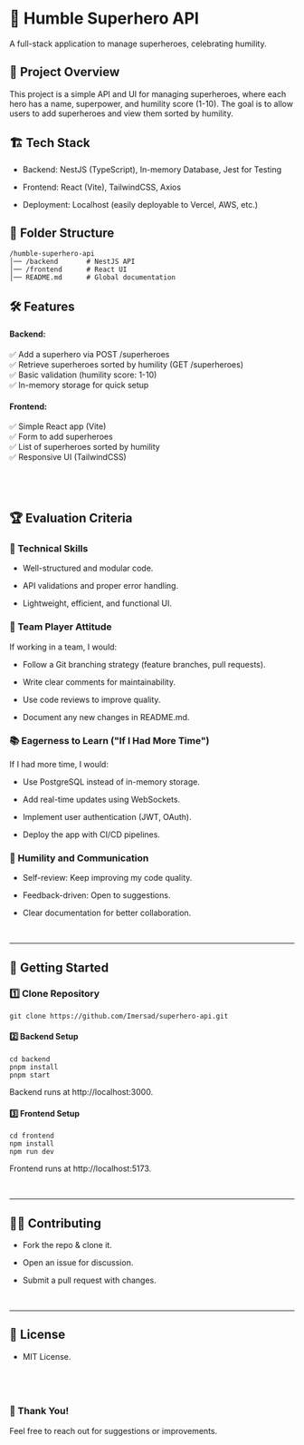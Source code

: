# 🌟 Humble Superhero API

A full-stack application to manage superheroes, celebrating humility.

## 📌 Project Overview

This project is a simple API and UI for managing superheroes, where each hero has a name, superpower, and humility score (1-10). The goal is to allow users to add superheroes and view them sorted by humility.

## 🏗️ Tech Stack

- Backend: NestJS (TypeScript), In-memory Database, Jest for Testing

- Frontend: React (Vite), TailwindCSS, Axios

- Deployment: Localhost (easily deployable to Vercel, AWS, etc.)

## 📂 Folder Structure

```
/humble-superhero-api
│── /backend       # NestJS API
│── /frontend      # React UI
│── README.md      # Global documentation
```

## 🛠️ Features

#### Backend:

✅ Add a superhero via POST /superheroes\
✅ Retrieve superheroes sorted by humility (GET /superheroes)\
✅ Basic validation (humility score: 1-10)\
✅ In-memory storage for quick setup

#### Frontend:

✅ Simple React app (Vite)\
✅ Form to add superheroes\
✅ List of superheroes sorted by humility\
✅ Responsive UI (TailwindCSS)

## &nbsp;

## 🏆 Evaluation Criteria

### 📌 Technical Skills

- Well-structured and modular code.

- API validations and proper error handling.

- Lightweight, efficient, and functional UI.

### 🤝 Team Player Attitude

If working in a team, I would:

- Follow a Git branching strategy (feature branches, pull requests).

- Write clear comments for maintainability.

- Use code reviews to improve quality.

- Document any new changes in README.md.

### 📚 Eagerness to Learn ("If I Had More Time")

If I had more time, I would:

- Use PostgreSQL instead of in-memory storage.

- Add real-time updates using WebSockets.

- Implement user authentication (JWT, OAuth).

- Deploy the app with CI/CD pipelines.

### 📝 Humility and Communication

- Self-review: Keep improving my code quality.

- Feedback-driven: Open to suggestions.

- Clear documentation for better collaboration.

&nbsp;
&nbsp;

---

## 🚀 Getting Started

### 1️⃣ Clone Repository

```
git clone https://github.com/Imersad/superhero-api.git
```

#### 2️⃣ Backend Setup

```
cd backend
pnpm install
pnpm start
```

Backend runs at http://localhost:3000.

#### 3️⃣ Frontend Setup

```
cd frontend
npm install
npm run dev
```

Frontend runs at http://localhost:5173.

&nbsp;
&nbsp;

---

## 👨‍💻 Contributing

- Fork the repo & clone it.

- Open an issue for discussion.

- Submit a pull request with changes.

&nbsp;
&nbsp;

---

## 📜 License

- MIT License.

## &nbsp;

### 🎉 Thank You!

Feel free to reach out for suggestions or improvements.
